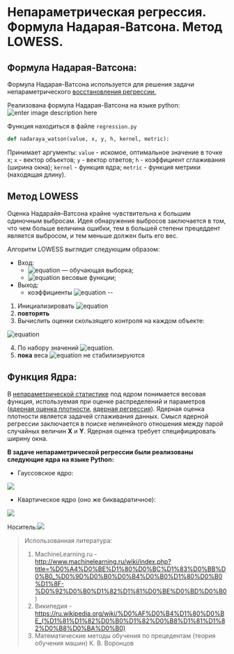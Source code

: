 
# Непараметрическая регрессия.<br />Формула Надарая-Ватсона. Метод LOWESS.

## Формула Надарая-Ватсона:

Формула Надарая-Ватсона используется для решения задачи непараметрического [восстановления регрессии.](http://www.machinelearning.ru/wiki/index.php?title=%D0%A0%D0%B5%D0%B3%D1%80%D0%B5%D1%81%D1%81%D0%B8%D0%BE%D0%BD%D0%BD%D1%8B%D0%B9_%D0%B0%D0%BD%D0%B0%D0%BB%D0%B8%D0%B7 "Восстановление регрессии")

Реализована формула Надарая-Ватсона на языке python:
![enter image description here](http://www.machinelearning.ru/mimetex/?$a_h%28x;X%5El%29%20=%20%5Cfrac%7B%5Csum_%7Bi=1%7D%5E%7Bl%7D%20y_i%5Comega_i%28x%29%7D%7B%5Csum_%7Bi=1%7D%5E%7Bl%7D%20%5Comega_i%28x%29%7D%20=%20%5Cfrac%7B%5Csum_%7Bi=1%7D%5E%7Bl%7D%20y_iK%5Cleft%28%5Cfrac%7B%5Crho%28x,x_i%29%7D%7Bh%7D%20%5Cright%20%29%7D%7B%5Csum_%7Bi=1%7D%5E%7Bl%7D%20K%5Cleft%28%5Cfrac%7B%5Crho%28x,x_i%29%7D%7Bh%7D%20%5Cright%20%29%7D$)

Функция находиться в файле `regression.py`
```python
def nadaraya_watson(value, x, y, h, kernel, metric):
```
Принимает аргументы: `value` - искомое, оптимальное значение в точке x;  `x` - вектор объектов;  `y` - вектор ответов; `h` - коэффициент сглаживания (ширина окна); `kernel` - функция ядра; `metric` - функция метрики (находящая длину).

## Метод LOWESS

Оценка Надарайя–Ватсона крайне чувствительна к большим одиночным выбросам. Идея обнаружения выбросов заключается в том, что чем больше величина ошибки, тем в большей степени прецеддент является выбросом, и тем меньше должен быть его вес.

Алгоритм LOWESS  выглядит следующим образом:
* Вход:
	* ![equation](https://latex.codecogs.com/gif.latex?X^m) — обучающая выборка;
	* ![equation](https://latex.codecogs.com/gif.latex?w_t,%20\,\,\,%20t=1,\ldots,m) весовые функции;
* Выход:
	* коэффициенты ![equation](https://latex.codecogs.com/gif.latex?\delta_t,%20\,\,\,%20t=1,\ldots,m)
--
1. Инициализировать ![equation](https://latex.codecogs.com/gif.latex?\delta_1:=\ldots=\delta_m:=1)
2. **повторять**
3. Вычислить оценки скользящего контроля на каждом объекте:

![equation](https://latex.codecogs.com/gif.latex?\hat{y_t}:=a(x_t;%20X\setminus\{%20x_t\})%20=%20\frac{%20\sum_{i=1,%20i\neq%20t%20}^{m}%20{y_i%20\delta_i%20K\left(%20\frac{\rho(x_i,x_t)}%20{h(x_t)}\right)}}%20{\sum_{i=1,%20i\neq%20t%20}^{m}%20{y_i%20K\left(%20\frac{\rho(x_i,x_t)}{h(x_t)}\right)}%20})

4. По набору значений ![equation](https://latex.codecogs.com/gif.latex?\hat{\varepsilon_t}=%20\|%20\hat{y_t}%20-%20y_t%20\|$%20%D0%B2%D1%8B%D1%87%D0%B8%D1%81%D0%BB%D0%B8%D1%82%D1%8C%20%D0%BD%D0%BE%D0%B2%D1%8B%D0%B5%20%D0%B7%D0%BD%D0%B0%D1%87%D0%B5%D0%BD%D0%B8%D1%8F%20%D0%BA%D0%BE%D1%8D%D1%84%D1%84%D0%B8%D1%86%D0%B8%D0%B5%D0%BD%D1%82%D0%BE%D0%B2%20$\delta_t).
5. **пока** веса ![equation](https://latex.codecogs.com/gif.latex?\delta_t) не стабилизируются

## Функция Ядра:
В [непараметрической статистике](https://ru.wikipedia.org/wiki/%D0%9D%D0%B5%D0%BF%D0%B0%D1%80%D0%B0%D0%BC%D0%B5%D1%82%D1%80%D0%B8%D1%87%D0%B5%D1%81%D0%BA%D0%B0%D1%8F_%D1%81%D1%82%D0%B0%D1%82%D0%B8%D1%81%D1%82%D0%B8%D0%BA%D0%B0 "Непараметрическая статистика") под ядром понимается весовая функция, используемая при оценке распределений и параметров ([ядерная оценка плотности](https://ru.wikipedia.org/wiki/%D0%AF%D0%B4%D0%B5%D1%80%D0%BD%D0%B0%D1%8F_%D0%BE%D1%86%D0%B5%D0%BD%D0%BA%D0%B0_%D0%BF%D0%BB%D0%BE%D1%82%D0%BD%D0%BE%D1%81%D1%82%D0%B8 "Ядерная оценка плотности"), [ядерная регрессия](https://ru.wikipedia.org/wiki/%D0%AF%D0%B4%D0%B5%D1%80%D0%BD%D0%B0%D1%8F_%D1%80%D0%B5%D0%B3%D1%80%D0%B5%D1%81%D1%81%D0%B8%D1%8F "Ядерная регрессия")).  Ядерная оценка плотности является задачей сглаживания данных. Смысл ядерной регрессии заключается в поиске нелинейного отношения между парой случайных величин **X** и **Y**. Ядерная оценка требует специфицировать ширину окна.

**В задаче непараметрической регрессии были реализованы следующие ядра на языке Python:**
* Гауссовское ядро:

![](https://wikimedia.org/api/rest_v1/media/math/render/svg/2823201b13dc500e1a48d7907c3c64c2ad82395d)

* Квартическое ядро (оно же биквадратичное):

![](https://wikimedia.org/api/rest_v1/media/math/render/svg/b0c8b60cf84bc6bcdaa124b727e382b0716c033d)

Носитель:![](https://wikimedia.org/api/rest_v1/media/math/render/svg/63aeef556c12f0f18861dbeee4d1342237989334)


> Использованная литература:
> 1) MachineLearning.ru - http://www.machinelearning.ru/wiki/index.php?title=%D0%A4%D0%BE%D1%80%D0%BC%D1%83%D0%BB%D0%B0_%D0%9D%D0%B0%D0%B4%D0%B0%D1%80%D0%B0%D1%8F-%D0%92%D0%B0%D1%82%D1%81%D0%BE%D0%BD%D0%B0)
> 2) Википедия - https://ru.wikipedia.org/wiki/%D0%AF%D0%B4%D1%80%D0%BE_(%D1%81%D1%82%D0%B0%D1%82%D0%B8%D1%81%D1%82%D0%B8%D0%BA%D0%B0)
> 3) Математические методы обучения по прецедентам (теория обучения машин) К. В. Воронцов

